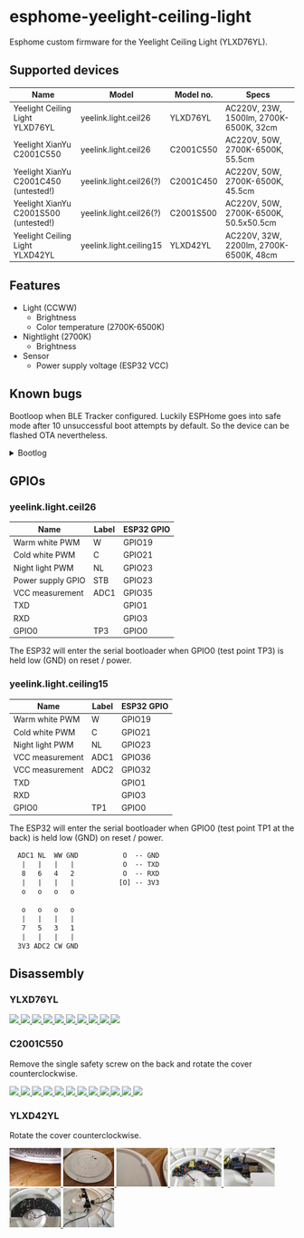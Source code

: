 # esphome-yeelight-ceiling-light

Esphome custom firmware for the Yeelight Ceiling Light (YLXD76YL).


## Supported devices

| Name                                             | Model                     | Model no.   | Specs                                   |
| ------------------------------------------------ | ------------------------- | ----------- | --------------------------------------- |
| Yeelight Ceiling Light YLXD76YL                  | yeelink.light.ceil26      | YLXD76YL    | AC220V, 23W, 1500lm, 2700K-6500K, 32cm  |
| Yeelight XianYu C2001C550                        | yeelink.light.ceil26      | C2001C550   | AC220V, 50W, 2700K-6500K, 55.5cm        |
| Yeelight XianYu C2001C450 (untested!)            | yeelink.light.ceil26(?)   | C2001C450   | AC220V, 50W, 2700K-6500K, 45.5cm        |
| Yeelight XianYu C2001S500 (untested!)            | yeelink.light.ceil26(?)   | C2001S500   | AC220V, 50W, 2700K-6500K, 50.5x50.5cm   |
| Yeelight Ceiling Light YLXD42YL                  | yeelink.light.ceiling15   | YLXD42YL    | AC220V, 32W, 2200lm, 2700K-6500K, 48cm  |


## Features

- Light (CCWW)
  - Brightness
  - Color temperature (2700K-6500K)
- Nightlight (2700K)
  - Brightness
- Sensor
  - Power supply voltage (ESP32 VCC)


## Known bugs

Bootloop when BLE Tracker configured. Luckily ESPHome goes into safe mode after 10 unsuccessful boot attempts by default. So the device can be flashed OTA nevertheless.

<details>
  <summary>Bootlog</summary>

```
[11:59:23]ets Jun  8 2016 00:22:57
[11:59:23]
[11:59:23]rst:0xc (SW_CPU_RESET),boot:0x13 (SPI_FAST_FLASH_BOOT)
[11:59:23]configsip: 0, SPIWP:0xee
[11:59:23]clk_drv:0x00,q_drv:0x00,d_drv:0x00,cs0_drv:0x00,hd_drv:0x00,wp_drv:0x00
[11:59:23]mode:DIO, clock div:2
[11:59:23]load:0x3fff0018,len:4
[11:59:23]load:0x3fff001c,len:1044
[11:59:23]load:0x40078000,len:8896
[11:59:23]load:0x40080400,len:5828
[11:59:23]entry 0x400806ac
[11:59:23][I][logger:166]: Log initialized
[11:59:23][C][ota:366]: There have been 8 suspected unsuccessful boot attempts.
[11:59:23][I][app:029]: Running through setup()...
[11:59:23][C][power_supply:010]: Setting up Power Supply...
[11:59:23][C][light:097]: Setting up light 'unused_yeelight night light'...
[11:59:23][D][light:265]: 'unused_yeelight night light' Setting:
[11:59:23][D][light:278]:   Brightness: 100%
[11:59:23][C][light:097]: Setting up light 'unused_yeelight ceiling light'...
[11:59:23][D][light:265]: 'unused_yeelight ceiling light' Setting:
[11:59:23][D][light:278]:   Brightness: 100%
[11:59:23][D][light:282]:   Color Temperature: 1.0 mireds
[11:59:23][D][light:287]:   Red=100%, Green=100%, Blue=100%
[11:59:24][D][esp32_ble_tracker:148]: Starting scan...
[11:59:24][D][binary_sensor:034]: 'unused_yeelight Status': Sending initial state OFF
[11:59:24][C][adc:018]: Setting up ADC 'unused_yeelight power supply'...
[11:59:24][D][text_sensor:015]: 'unused_yeelight Esphome Version': Sending state '1.15.3 Feb 25 2021, 11:57:31'
[11:59:24][C][wifi:033]: Setting up WiFi...
[11:59:24][I][wifi:194]: WiFi Connecting to 'xxxxxxxx'...
[11:59:24][D][sensor:092]: 'unused_yeelight Uptime': Sending state 0.00001 days with 0 decimals of accuracy
[11:59:24][D][adc:056]: 'unused_yeelight power supply': Got voltage=3.90V
[11:59:24][D][sensor:092]: 'unused_yeelight power supply': Sending state 3.90000 V with 2 decimals of accuracy
[11:59:24][D][esp32_ble_tracker:544]: Found device 50:XX:XX:XX:XX:XX RSSI=-62
[11:59:24][D][esp32_ble_tracker:565]:   Address Type: PUBLIC
[11:59:24][D][esp32_ble_tracker:544]: Found device 49:XX:XX:XX:XX:XX RSSI=-91
[11:59:24][D][esp32_ble_tracker:565]:   Address Type: RANDOM
[11:59:29]E (6637) task_wdt: Task watchdog got triggered. The following tasks did not reset the watchdog in time:
[11:59:29]E (6637) task_wdt:  - IDLE0 (CPU 0)
[11:59:29]E (6637) task_wdt: Tasks currently running:
[11:59:29]E (6637) task_wdt: CPU 0: loopTask
[11:59:29]E (6637) task_wdt: Aborting.
[11:59:29]abort() was called at PC 0x400ea723 on core 0
[11:59:29]
[11:59:29]Backtrace: 0x40091698:0x3ffbe520 0x400918a9:0x3ffbe540 0x400ea723:0x3ffbe560 0x4008494e:0x3ffbe580 0x4000bfed:0x3ffcdb20 0x4008f135:0x3ffcdb30 0x4008e28f:0x3ffcdb50 0x400d8df1:0x3ffcdb90 0x401df9c9:0x3ffcdc30 0x401dfa95:0x3ffcdc50 0x400e0959:0x3ffcdc70 0x400e3632:0x3ffcdcc0 0x400e8973:0x3ffcdf50 0x4008e535:0x3ffcdf70
WARNING Found stack trace! Trying to decode it
WARNING Decoded 0x40091698: invoke_abort at /home/paul/src/esp32-arduino-lib-builder/esp-idf/components/esp32/panic.c:707
WARNING Decoded 0x400918a9: abort at /home/paul/src/esp32-arduino-lib-builder/esp-idf/components/esp32/panic.c:707
WARNING Decoded 0x400ea723: task_wdt_isr at /home/paul/src/esp32-arduino-lib-builder/esp-idf/components/esp32/task_wdt.c:252
WARNING Decoded 0x4008494e: _xt_lowint1 at /home/paul/src/esp32-arduino-lib-builder/esp-idf/components/freertos/xtensa_vectors.S:1154
WARNING Decoded 0x4008f135: vTaskExitCritical at /home/paul/src/esp32-arduino-lib-builder/esp-idf/components/freertos/tasks.c:3507
WARNING Decoded 0x4008e28f: xQueueGenericReceive at /home/paul/src/esp32-arduino-lib-builder/esp-idf/components/freertos/queue.c:2520
WARNING Decoded 0x400d8df1: esphome::esp32_ble_tracker::ESP32BLETracker::loop() at /home/sebastian/esphome/unused_yeelight/src/esphome/components/esp32_ble_tracker/esp32_ble_tracker.cpp:241
WARNING Decoded 0x401df9c9: esphome::Component::call_loop() at /home/sebastian/esphome/unused_yeelight/src/esphome/core/component.cpp:111
WARNING Decoded 0x401dfa95: esphome::Component::call() at /home/sebastian/esphome/unused_yeelight/src/esphome/core/component.cpp:111
WARNING Decoded 0x400e0959: esphome::Application::setup() at /home/sebastian/esphome/unused_yeelight/src/esphome/core/application.cpp:50 (discriminator 2)
WARNING Decoded 0x400e3632: setup() at /home/sebastian/esphome/unused_yeelight/src/main.cpp:360
WARNING Decoded 0x400e8973: loopTask(void*) at /home/sebastian/.platformio/packages/framework-arduinoespressif32@src-ff59aeb8b43c3669326fe991d70309ba/cores/esp32/main.cpp:14
WARNING Decoded 0x4008e535: vPortTaskWrapper at /home/paul/src/esp32-arduino-lib-builder/esp-idf/components/freertos/port.c:403
[11:59:29]
[11:59:29]Rebooting...
```
</details>


## GPIOs

### yeelink.light.ceil26

| Name                | Label  | ESP32 GPIO   |
| ------------------- | ------ | ------------ |
| Warm white PWM      | W      | GPIO19       |
| Cold white PWM      | C      | GPIO21       |
| Night light PWM     | NL     | GPIO23       |
| Power supply GPIO   | STB    | GPIO23       |
| VCC measurement     | ADC1   | GPIO35       |
| TXD                 |        | GPIO1        |
| RXD                 |        | GPIO3        |
| GPIO0               | TP3    | GPIO0        |

The ESP32 will enter the serial bootloader when GPIO0 (test point TP3) is held low (GND) on reset / power.


### yeelink.light.ceiling15

| Name                | Label  | ESP32 GPIO   |
| ------------------- | ------ | ------------ |
| Warm white PWM      | W      | GPIO19       |
| Cold white PWM      | C      | GPIO21       |
| Night light PWM     | NL     | GPIO23       |
| VCC measurement     | ADC1   | GPIO36       |
| VCC measurement     | ADC2   | GPIO32       |
| TXD                 |        | GPIO1        |
| RXD                 |        | GPIO3        |
| GPIO0               | TP1    | GPIO0        |

The ESP32 will enter the serial bootloader when GPIO0 (test point TP1 at the back) is held low (GND) on reset / power.

```
  ADC1 NL  WW GND           O  -- GND
   |   |   |   |            O  -- TXD
   8   6   4   2            O  -- RXD
   |   |   |   |           [O] -- 3V3
   o   o   o   o

   o   o   o   o
   |   |   |   |
   7   5   3   1
   |   |   |   |
  3V3 ADC2 CW GND
```


## Disassembly

### YLXD76YL

<a href="https://raw.githubusercontent.com/syssi/esphome-yeelight-ceiling-light/main/images/ylxd76yl/012.jpg" target="_blank">
<img src="https://raw.githubusercontent.com/syssi/esphome-yeelight-ceiling-light/main/images/ylxd76yl/thumbnails/012.jpg" width="18%">
</a>

<a href="https://raw.githubusercontent.com/syssi/esphome-yeelight-ceiling-light/main/images/ylxd76yl/002.jpg" target="_blank">
<img src="https://raw.githubusercontent.com/syssi/esphome-yeelight-ceiling-light/main/images/ylxd76yl/thumbnails/002.jpg" width="18%">
</a>

<a href="https://raw.githubusercontent.com/syssi/esphome-yeelight-ceiling-light/main/images/ylxd76yl/003.jpg" target="_blank">
<img src="https://raw.githubusercontent.com/syssi/esphome-yeelight-ceiling-light/main/images/ylxd76yl/thumbnails/003.jpg" width="18%">
</a>

<a href="https://raw.githubusercontent.com/syssi/esphome-yeelight-ceiling-light/main/images/ylxd76yl/004.jpg" target="_blank">
<img src="https://raw.githubusercontent.com/syssi/esphome-yeelight-ceiling-light/main/images/ylxd76yl/thumbnails/004.jpg" width="18%">
</a>

<a href="https://raw.githubusercontent.com/syssi/esphome-yeelight-ceiling-light/main/images/ylxd76yl/011.jpg" target="_blank">
<img src="https://raw.githubusercontent.com/syssi/esphome-yeelight-ceiling-light/main/images/ylxd76yl/thumbnails/011.jpg" width="18%">
</a>

<a href="https://raw.githubusercontent.com/syssi/esphome-yeelight-ceiling-light/main/images/ylxd76yl/005.jpg" target="_blank">
<img src="https://raw.githubusercontent.com/syssi/esphome-yeelight-ceiling-light/main/images/ylxd76yl/thumbnails/005.jpg" width="18%">
</a>

<a href="https://raw.githubusercontent.com/syssi/esphome-yeelight-ceiling-light/main/images/ylxd76yl/006.jpg" target="_blank">
<img src="https://raw.githubusercontent.com/syssi/esphome-yeelight-ceiling-light/main/images/ylxd76yl/thumbnails/006.jpg" width="18%">
</a>

<a href="https://raw.githubusercontent.com/syssi/esphome-yeelight-ceiling-light/main/images/ylxd76yl/007.jpg" target="_blank">
<img src="https://raw.githubusercontent.com/syssi/esphome-yeelight-ceiling-light/main/images/ylxd76yl/thumbnails/007.jpg" width="18%">
</a>

<a href="https://raw.githubusercontent.com/syssi/esphome-yeelight-ceiling-light/main/images/ylxd76yl/010.jpg" target="_blank">
<img src="https://raw.githubusercontent.com/syssi/esphome-yeelight-ceiling-light/main/images/ylxd76yl/thumbnails/010.jpg" width="18%">
</a>

<a href="https://raw.githubusercontent.com/syssi/esphome-yeelight-ceiling-light/main/images/ylxd76yl/008.jpg" target="_blank">
<img src="https://raw.githubusercontent.com/syssi/esphome-yeelight-ceiling-light/main/images/ylxd76yl/thumbnails/008.jpg" width="18%">
</a>


### C2001C550

Remove the single safety screw on the back and rotate the cover counterclockwise.

<a href="https://raw.githubusercontent.com/syssi/esphome-yeelight-ceiling-light/main/images/c2001c550/001.jpg" target="_blank">
<img src="https://raw.githubusercontent.com/syssi/esphome-yeelight-ceiling-light/main/images/c2001c550/thumbnails/001.jpg" width="18%">
</a>

<a href="https://raw.githubusercontent.com/syssi/esphome-yeelight-ceiling-light/main/images/c2001c550/002.jpg" target="_blank">
<img src="https://raw.githubusercontent.com/syssi/esphome-yeelight-ceiling-light/main/images/c2001c550/thumbnails/002.jpg" width="18%">
</a>

<a href="https://raw.githubusercontent.com/syssi/esphome-yeelight-ceiling-light/main/images/c2001c550/003.jpg" target="_blank">
<img src="https://raw.githubusercontent.com/syssi/esphome-yeelight-ceiling-light/main/images/c2001c550/thumbnails/003.jpg" width="18%">
</a>

<a href="https://raw.githubusercontent.com/syssi/esphome-yeelight-ceiling-light/main/images/c2001c550/003.jpg" target="_blank">
<img src="https://raw.githubusercontent.com/syssi/esphome-yeelight-ceiling-light/main/images/c2001c550/thumbnails/003.jpg" width="18%">
</a>

<a href="https://raw.githubusercontent.com/syssi/esphome-yeelight-ceiling-light/main/images/c2001c550/004.jpg" target="_blank">
<img src="https://raw.githubusercontent.com/syssi/esphome-yeelight-ceiling-light/main/images/c2001c550/thumbnails/004.jpg" width="18%">
</a>

<a href="https://raw.githubusercontent.com/syssi/esphome-yeelight-ceiling-light/main/images/c2001c550/005.jpg" target="_blank">
<img src="https://raw.githubusercontent.com/syssi/esphome-yeelight-ceiling-light/main/images/c2001c550/thumbnails/005.jpg" width="18%">
</a>

<a href="https://raw.githubusercontent.com/syssi/esphome-yeelight-ceiling-light/main/images/c2001c550/006.jpg" target="_blank">
<img src="https://raw.githubusercontent.com/syssi/esphome-yeelight-ceiling-light/main/images/c2001c550/thumbnails/006.jpg" width="18%">
</a>

<a href="https://raw.githubusercontent.com/syssi/esphome-yeelight-ceiling-light/main/images/c2001c550/007.jpg" target="_blank">
<img src="https://raw.githubusercontent.com/syssi/esphome-yeelight-ceiling-light/main/images/c2001c550/thumbnails/007.jpg" width="18%">
</a>

<a href="https://raw.githubusercontent.com/syssi/esphome-yeelight-ceiling-light/main/images/c2001c550/008.jpg" target="_blank">
<img src="https://raw.githubusercontent.com/syssi/esphome-yeelight-ceiling-light/main/images/c2001c550/thumbnails/008.jpg" width="18%">
</a>

<a href="https://raw.githubusercontent.com/syssi/esphome-yeelight-ceiling-light/main/images/c2001c550/009.jpg" target="_blank">
<img src="https://raw.githubusercontent.com/syssi/esphome-yeelight-ceiling-light/main/images/c2001c550/thumbnails/009.jpg" width="18%">
</a>

<a href="https://raw.githubusercontent.com/syssi/esphome-yeelight-ceiling-light/main/images/c2001c550/010.jpg" target="_blank">
<img src="https://raw.githubusercontent.com/syssi/esphome-yeelight-ceiling-light/main/images/c2001c550/thumbnails/010.jpg" width="18%">
</a>

<a href="https://raw.githubusercontent.com/syssi/esphome-yeelight-ceiling-light/main/images/c2001c550/011.jpg" target="_blank">
<img src="https://raw.githubusercontent.com/syssi/esphome-yeelight-ceiling-light/main/images/c2001c550/thumbnails/011.jpg" width="18%">
</a>


### YLXD42YL

Rotate the cover counterclockwise.

<a href="https://raw.githubusercontent.com/syssi/esphome-yeelight-ceiling-light/main/images/ylxd42yl/001.jpg" target="_blank">
<img src="https://raw.githubusercontent.com/syssi/esphome-yeelight-ceiling-light/main/images/ylxd42yl/thumbnails/001.jpg" width="18%">
</a>

<a href="https://raw.githubusercontent.com/syssi/esphome-yeelight-ceiling-light/main/images/ylxd42yl/002.jpg" target="_blank">
<img src="https://raw.githubusercontent.com/syssi/esphome-yeelight-ceiling-light/main/images/ylxd42yl/thumbnails/002.jpg" width="18%">
</a>

<a href="https://raw.githubusercontent.com/syssi/esphome-yeelight-ceiling-light/main/images/ylxd42yl/003.jpg" target="_blank">
<img src="https://raw.githubusercontent.com/syssi/esphome-yeelight-ceiling-light/main/images/ylxd42yl/thumbnails/003.jpg" width="18%">
</a>

<a href="https://raw.githubusercontent.com/syssi/esphome-yeelight-ceiling-light/main/images/ylxd42yl/004.jpg" target="_blank">
<img src="https://raw.githubusercontent.com/syssi/esphome-yeelight-ceiling-light/main/images/ylxd42yl/thumbnails/004.jpg" width="18%">
</a>

<a href="https://raw.githubusercontent.com/syssi/esphome-yeelight-ceiling-light/main/images/ylxd42yl/005.jpg" target="_blank">
<img src="https://raw.githubusercontent.com/syssi/esphome-yeelight-ceiling-light/main/images/ylxd42yl/thumbnails/005.jpg" width="18%">
</a>

<a href="https://raw.githubusercontent.com/syssi/esphome-yeelight-ceiling-light/main/images/ylxd42yl/006.jpg" target="_blank">
<img src="https://raw.githubusercontent.com/syssi/esphome-yeelight-ceiling-light/main/images/ylxd42yl/thumbnails/006.jpg" width="18%">
</a>

<a href="https://raw.githubusercontent.com/syssi/esphome-yeelight-ceiling-light/main/images/ylxd42yl/007.jpg" target="_blank">
<img src="https://raw.githubusercontent.com/syssi/esphome-yeelight-ceiling-light/main/images/ylxd42yl/thumbnails/007.jpg" width="18%">
</a>
